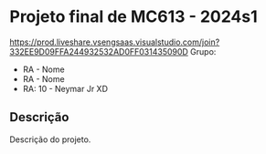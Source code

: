 # Projeto final de MC613 - 2024s1
https://prod.liveshare.vsengsaas.visualstudio.com/join?332EE9D09FFA244932532AD0FF031435090D
Grupo:

- RA - Nome
- RA - Nome
- RA: 10 - Neymar Jr XD

## Descrição

Descrição do projeto.


